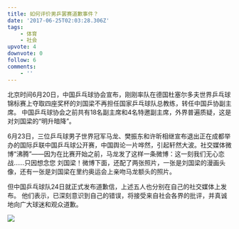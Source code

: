 ```yaml
---
title: 如何评价男乒罢赛道歉事件？
date: '2017-06-25T02:03:28.306Z'
tags:
    - 体育
    - 社会
upvote: 4
downvote: 0
follow: 6
comments:
    - ''
---
```


北京时间6月20日，中国乒乓球协会宣布，刚刚率队在德国杜塞尔多夫世界乒乓球锦标赛上夺取四座奖杯的刘国梁不再担任国家乒乓球队总教练，转任中国乒协副主席。 中国乒乓球协会之前共有18名副主席和4名特邀副主席，外界普遍质疑，这是对刘国梁的“明升暗降”。

6月23日，三位乒乓球男子世界冠军马龙、樊振东和许昕相继宣布退出正在成都举办的国际乒联中国乒乓球公开赛，中国舆论一片哗然，引起轩然大波。社交媒体微博“沸腾”——因为在比赛开始之前，马龙发了这样一条微博：这一刻我们无心恋战……只因想念您 刘国梁！微博下面，还配了两张照片，一张是刘国梁的漫画头像，还有一张是刘国梁在里约奥运会上亲吻马龙额头的照片。

但中国乒乓球队24日就正式发布道歉信，上述五人也分别在自己的社交媒体上发布。 他们表示，已深刻意识到自己的错误，将接受来自社会各界的批评，并真诚地向广大球迷和观众道歉。

![](http://pic7.dwnews.net/20170625/43b91bfbbf494d19c2bd9c8490e2693f_w.jpg)
